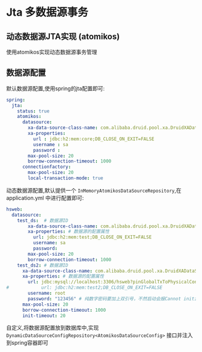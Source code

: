 # Jta 多数据源事务

## 动态数据源JTA实现 \(atomikos\)

使用atomikos实现动态数据源事务管理

## 数据源配置

默认数据源配置,使用spring的jta配置即可:

```yaml
spring:
  jta:
    status: true
    atomikos:
      datasource:
        xa-data-source-class-name: com.alibaba.druid.pool.xa.DruidXADataSource
        xa-properties:
          url : jdbc:h2:mem:core;DB_CLOSE_ON_EXIT=FALSE
          username : sa
          password :
        max-pool-size: 20
        borrow-connection-timeout: 1000
      connectionfactory:
        max-pool-size: 20
        local-transaction-mode: true
```

动态数据源配置,默认提供一个 `InMemoryAtomikosDataSourceRepository`,在application.yml 中进行配置即可:

```yaml
hsweb:
  datasource:
    test_ds:  # 数据源ID
        xa-data-source-class-name: com.alibaba.druid.pool.xa.DruidXADataSource
        xa-properties: # 数据源的配置属性
          url: jdbc:h2:mem:test;DB_CLOSE_ON_EXIT=FALSE
          username: sa
          password:
        max-pool-size: 20
        borrow-connection-timeout: 1000
    test_ds2: # 数据源ID
      xa-data-source-class-name: com.alibaba.druid.pool.xa.DruidXADataSource
      xa-properties: # 数据源的配置属性
        url: jdbc:mysql://localhost:3306/hsweb?pinGlobalTxToPhysicalConnection=true&useSSL=false&useUnicode=true&characterEncoding=utf-8&autoReconnect=true&failOverReadOnly=false
#            url: jdbc:h2:mem:test2;DB_CLOSE_ON_EXIT=FALSE
        username: root
        password: "123456" # 纯数字密码要加上双引号，不然启动会报Cannot initialize AtomikosDataSourceBean
      max-pool-size: 20
      borrow-connection-timeout: 1000
      init-timeout: 20
```

自定义,将数据源配置放到数据库中,实现 `DynamicDataSourceConfigRepository<AtomikosDataSourceConfig>` 接口并注入到spring容器即可

